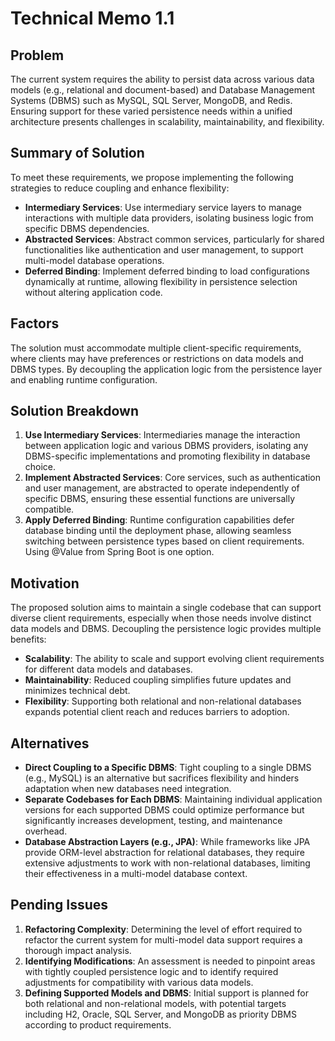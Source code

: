 # Technical Memo 1.1

## Problem
The current system requires the ability to persist data across various data models (e.g., relational and document-based) and Database Management Systems (DBMS) such as MySQL, SQL Server, MongoDB, and Redis. Ensuring support for these varied persistence needs within a unified architecture presents challenges in scalability, maintainability, and flexibility.

## Summary of Solution
To meet these requirements, we propose implementing the following strategies to reduce coupling and enhance flexibility:

- **Intermediary Services**: Use intermediary service layers to manage interactions with multiple data providers, isolating business logic from specific DBMS dependencies.
- **Abstracted Services**: Abstract common services, particularly for shared functionalities like authentication and user management, to support multi-model database operations.
- **Deferred Binding**: Implement deferred binding to load configurations dynamically at runtime, allowing flexibility in persistence selection without altering application code.

## Factors
The solution must accommodate multiple client-specific requirements, where clients may have preferences or restrictions on data models and DBMS types. By decoupling the application logic from the persistence layer and enabling runtime configuration.
## Solution Breakdown

1. **Use Intermediary Services**: Intermediaries manage the interaction between application logic and various DBMS providers, isolating any DBMS-specific implementations and promoting flexibility in database choice.
2. **Implement Abstracted Services**: Core services, such as authentication and user management, are abstracted to operate independently of specific DBMS, ensuring these essential functions are universally compatible.
3. **Apply Deferred Binding**: Runtime configuration capabilities defer database binding until the deployment phase, allowing seamless switching between persistence types based on client requirements. Using @Value from Spring Boot is one option.

## Motivation
The proposed solution aims to maintain a single codebase that can support diverse client requirements, especially when those needs involve distinct data models and DBMS. Decoupling the persistence logic provides multiple benefits:

- **Scalability**: The ability to scale and support evolving client requirements for different data models and databases.
- **Maintainability**: Reduced coupling simplifies future updates and minimizes technical debt.
- **Flexibility**: Supporting both relational and non-relational databases expands potential client reach and reduces barriers to adoption.

## Alternatives
- **Direct Coupling to a Specific DBMS**: Tight coupling to a single DBMS (e.g., MySQL) is an alternative but sacrifices flexibility and hinders adaptation when new databases need integration.
- **Separate Codebases for Each DBMS**: Maintaining individual application versions for each supported DBMS could optimize performance but significantly increases development, testing, and maintenance overhead.
- **Database Abstraction Layers (e.g., JPA)**: While frameworks like JPA provide ORM-level abstraction for relational databases, they require extensive adjustments to work with non-relational databases, limiting their effectiveness in a multi-model database context.

## Pending Issues
1. **Refactoring Complexity**: Determining the level of effort required to refactor the current system for multi-model data support requires a thorough impact analysis.
2. **Identifying Modifications**: An assessment is needed to pinpoint areas with tightly coupled persistence logic and to identify required adjustments for compatibility with various data models.
3. **Defining Supported Models and DBMS**: Initial support is planned for both relational and non-relational models, with potential targets including H2, Oracle, SQL Server, and MongoDB as priority DBMS according to product requirements.
